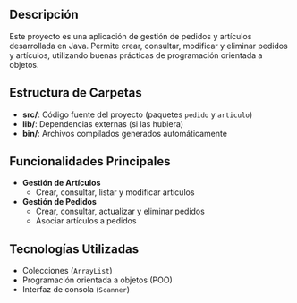 ## Descripción

Este proyecto es una aplicación de gestión de pedidos y artículos desarrollada en Java. 
Permite crear, consultar, modificar y eliminar pedidos y artículos, 
utilizando buenas prácticas de programación orientada a objetos.


## Estructura de Carpetas

- **src/**: Código fuente del proyecto (paquetes `pedido` y `articulo`)
- **lib/**: Dependencias externas (si las hubiera)
- **bin/**: Archivos compilados generados automáticamente


## Funcionalidades Principales

- **Gestión de Artículos**
  - Crear, consultar, listar y modificar artículos
- **Gestión de Pedidos**
  - Crear, consultar, actualizar y eliminar pedidos
  - Asociar artículos a pedidos



## Tecnologías Utilizadas

- Colecciones (`ArrayList`)
- Programación orientada a objetos (POO)
- Interfaz de consola (`Scanner`)

